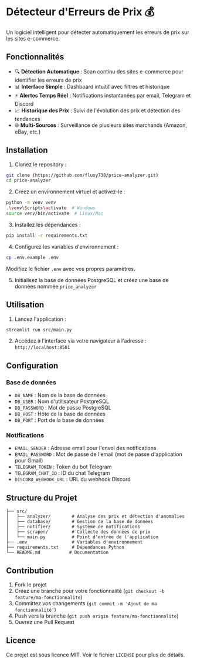 # Détecteur d'Erreurs de Prix 💰

Un logiciel intelligent pour détecter automatiquement les erreurs de prix sur les sites e-commerce.

## Fonctionnalités

- 🔍 **Détection Automatique** : Scan continu des sites e-commerce pour identifier les erreurs de prix
- 📊 **Interface Simple** : Dashboard intuitif avec filtres et historique
- ⚡ **Alertes Temps Réel** : Notifications instantanées par email, Telegram et Discord
- 📈 **Historique des Prix** : Suivi de l'évolution des prix et détection des tendances
- 🌐 **Multi-Sources** : Surveillance de plusieurs sites marchands (Amazon, eBay, etc.)

## Installation

1. Clonez le repository :
```bash
git clone (https://github.com/fluxy738/price-analyzer.git)
cd price-analyzer
```

2. Créez un environnement virtuel et activez-le :
```bash
python -m venv venv
.\venv\Scripts\activate  # Windows
source venv/bin/activate  # Linux/Mac
```

3. Installez les dépendances :
```bash
pip install -r requirements.txt
```

4. Configurez les variables d'environnement :
```bash
cp .env.example .env
```
Modifiez le fichier `.env` avec vos propres paramètres.

5. Initialisez la base de données PostgreSQL et créez une base de données nommée `price_analyzer`

## Utilisation

1. Lancez l'application :
```bash
streamlit run src/main.py
```

2. Accédez à l'interface via votre navigateur à l'adresse : `http://localhost:8501`

## Configuration

### Base de données
- `DB_NAME` : Nom de la base de données
- `DB_USER` : Nom d'utilisateur PostgreSQL
- `DB_PASSWORD` : Mot de passe PostgreSQL
- `DB_HOST` : Hôte de la base de données
- `DB_PORT` : Port de la base de données

### Notifications
- `EMAIL_SENDER` : Adresse email pour l'envoi des notifications
- `EMAIL_PASSWORD` : Mot de passe de l'email (mot de passe d'application pour Gmail)
- `TELEGRAM_TOKEN` : Token du bot Telegram
- `TELEGRAM_CHAT_ID` : ID du chat Telegram
- `DISCORD_WEBHOOK_URL` : URL du webhook Discord

## Structure du Projet

```
├── src/
│   ├── analyzer/        # Analyse des prix et détection d'anomalies
│   ├── database/        # Gestion de la base de données
│   ├── notifier/        # Système de notifications
│   ├── scraper/         # Collecte des données de prix
│   └── main.py          # Point d'entrée de l'application
├── .env                 # Variables d'environnement
├── requirements.txt     # Dépendances Python
└── README.md           # Documentation
```

## Contribution

1. Fork le projet
2. Créez une branche pour votre fonctionnalité (`git checkout -b feature/ma-fonctionnalite`)
3. Committez vos changements (`git commit -m 'Ajout de ma fonctionnalité'`)
4. Push vers la branche (`git push origin feature/ma-fonctionnalite`)
5. Ouvrez une Pull Request

## Licence

Ce projet est sous licence MIT. Voir le fichier `LICENSE` pour plus de détails.

